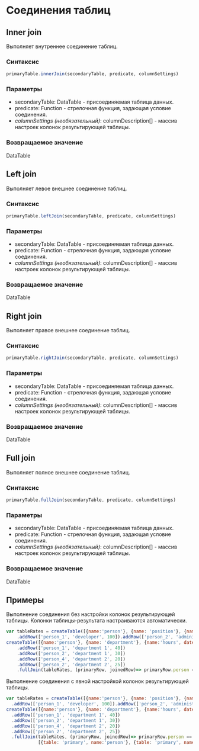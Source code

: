 # Соединения таблиц

## Inner join
Выполняет внутреннее соединение таблиц.

### Синтаксис
```javascript
primaryTable.innerJoin(secondaryTable, predicate, columnSettings)
```
### Параметры
- secondaryTable: DataTable - присоединяемая таблица данных.
- predicate: Function - стрелочная функция, задающая условие соединения.
- *columnSettings (необязательный)*: columnDescription[] - массив настроек 
колонок результирующей таблицы.  

### Возвращаемое значение
DataTable

## Left join
Выполняет левое внешнее соединение таблиц.

### Синтаксис
```javascript
primaryTable.leftJoin(secondaryTable, predicate, columnSettings)
```
### Параметры
- secondaryTable: DataTable - присоединяемая таблица данных.
- predicate: Function - стрелочная функция, задающая условие соединения.
- *columnSettings (необязательный)*: columnDescription[] - массив настроек
  колонок результирующей таблицы.

### Возвращаемое значение
DataTable

## Right join
Выполняет правое внешнее соединение таблиц.

### Синтаксис
```javascript
primaryTable.rightJoin(secondaryTable, predicate, columnSettings)
```
### Параметры
- secondaryTable: DataTable - присоединяемая таблица данных.
- predicate: Function - стрелочная функция, задающая условие соединения.
- *columnSettings (необязательный)*: columnDescription[] - массив настроек
  колонок результирующей таблицы.

### Возвращаемое значение
DataTable

## Full join
Выполняет полное внешнее соединение таблиц.

### Синтаксис
```javascript
primaryTable.fullJoin(secondaryTable, predicate, columnSettings)
```
### Параметры
- secondaryTable: DataTable - присоединяемая таблица данных.
- predicate: Function - стрелочная функция, задающая условие соединения.
- *columnSettings (необязательный)*: columnDescription[] - массив настроек
  колонок результирующей таблицы.

### Возвращаемое значение
DataTable

## Примеры

Выполнение соединения без настройки колонок результирующей таблицы. 
Колонки таблицы-результата настраиваются автоматически. 

```javascript
var tableRates = createTable([{name:'person'}, {name: 'position'}, {name: 'rate', dataType: 'number'}])
    .addRow(['person_1', 'developer', 100]).addRow(['person_2', 'administrator', 200]).addRow(['person_3', 'developer', 300]);
createTable([{name:'person'}, {name: 'department'}, {name:'hours', dateType:'number'}])
    .addRow(['person_1', 'department 1', 40])
    .addRow(['person_2', 'department 1', 30])
    .addRow(['person_4', 'department 2', 20])
    .addRow(['person_2', 'department 2', 25])
    .fullJoin(tableRates, (primaryRow, joinedRow)=> primaryRow.person == joinedRow.person)
```

Выполнение соединения с явной настройкой колонок результирующей таблицы.

```javascript
var tableRates = createTable([{name:'person'}, {name: 'position'}, {name: 'rate', dataType: 'number'}])
  .addRow(['person_1', 'developer', 100]).addRow(['person_2', 'administrator', 200]).addRow(['person_3', 'developer', 300]);
createTable([{name:'person'}, {name: 'department'}, {name:'hours', dateType:'number'}])
  .addRow(['person_1', 'department 1', 40])
  .addRow(['person_2', 'department 1', 30])
  .addRow(['person_4', 'department 2', 20])
  .addRow(['person_2', 'department 2', 25])
  .fullJoin(tableRates, (primaryRow, joinedRow)=> primaryRow.person == joinedRow.person, 
            [{table: 'primary', name:'person'}, {table: 'primary', name: 'hours'}, {table: 'secondary', name:'rate'}])
```
